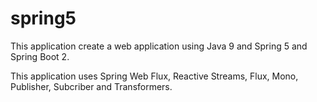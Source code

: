 # spring5

This application create a web application using Java 9 and Spring 5 and Spring Boot 2.

This application uses Spring Web Flux, Reactive Streams, Flux, Mono, Publisher, Subcriber and Transformers.
